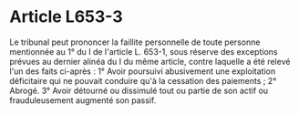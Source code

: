 # Article L653-3

Le tribunal peut prononcer la faillite personnelle de toute personne mentionnée au 1° du I de l'article L. 653-1, sous réserve des exceptions prévues au dernier alinéa du I du même article, contre laquelle a été relevé l'un des faits ci-après :   1° Avoir poursuivi abusivement une exploitation déficitaire qui ne pouvait conduire qu'à la cessation des paiements ;   2° Abrogé.   3° Avoir détourné ou dissimulé tout ou partie de son actif ou frauduleusement augmenté son passif.